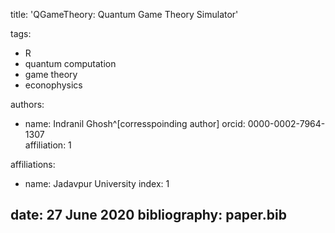 title: 'QGameTheory: Quantum Game Theory Simulator'

tags:
  - R
  - quantum computation
  - game theory
  - econophysics
  
authors:
  - name: Indranil Ghosh^[corresspoinding author]
    orcid: 0000-0002-7964-1307    
    affiliation: 1
 
affiliations:
 - name: Jadavpur University
   index: 1
   
date: 27 June 2020
bibliography: paper.bib
---
 
